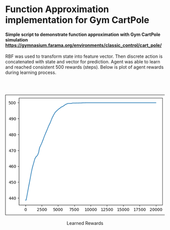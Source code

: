 # Function Approximation implementation for Gym CartPole
#### Simple script to demonstrate function approximation with Gym CartPole simulation https://gymnasium.farama.org/environments/classic_control/cart_pole/
RBF was used to transform state into feature vector. Then discrete action is concatenated with state and vector for prediction.
Agent was able to learn and reached consistent 500 rewards (steps).
Below is plot of agent rewards during learning process.

<br><br>
<div align="center">
  <img src="../Assets/RBF-Approximation-CartPole-Rewards.png" alt="Learned Rewards" title="Learned rewards" />
  <p>Learned Rewards</p>
</div>
